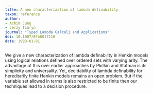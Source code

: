 ```yaml
---
title: A new characterization of lambda definability
taxon: reference
author: 
- Achim Jung
- Jerzy Tiuryn
journal: "Typed Lambda Calculi and Applications"
doi: 10.1007/BFb0037110
date: 1993-01-01
---
```


We give a new characterization of lambda definability in Henkin models using logical relations defined over ordered sets with varying arity. The advantage of this over earlier approaches by Plotkin and Statman is its simplicity and universality. Yet, decidability of lambda definability for hereditarily finite Henkin models remains an open problem. But if the variable set allowed in terms is also restricted to be finite then our techniques lead to a decision procedure.
